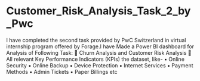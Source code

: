 # Customer_Risk_Analysis_Task_2_by_Pwc
I have completed the second task provided by PwC Switzerland in virtual internship program offered by Forage.I have Made a Power BI dashboard for Analysis of Following Task:
💠 Churn Analysis and Customer Risk Analysis
🔸 All relevant Key Performance Indicators (KPIs) the dataset, like- 
▪ Online Security
▪ Online Backup
▪ Device Protection
▪ Internet Services
▪ Payment Methods
▪ Admin Tickets
▪ Paper Billings etc
